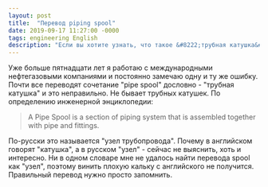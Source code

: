 ```yaml
---
layout: post
title:  "Перевод piping spool"
date: 2019-09-17 11:27:00 -0000
tags: engineering English
description: "Если вы хотите узнать, что такое &#8222;трубная катушка&#8220; есть простой ответ. Это &#8222;трубный узел&#8220; в переводе неграмотного переводчика."
---
```


Уже больше пятнадцати лет я работаю с международными нефтегазовыми компаниями и постоянно замечаю одну и ту же ошибку. Почти все переводят сочетание "pipe spool" дословно - "трубная катушка" и это неправильно. Не бывает трубных катушек. По определению инженерной энциклопедии:

> A Pipe Spool is a section of piping system that is assembled together with pipe and fittings.

По-русски это называется "узел трубопровода". Почему в английском говорят "катушка", а в русском "узел" - сейчас не выяснить, хоть и интересно. Ни в одном словаре мне не удалось найти перевода spool как "узел", поэтому винить плохую кальку с английского не получится. Правильный перевод нужно просто запомнить.